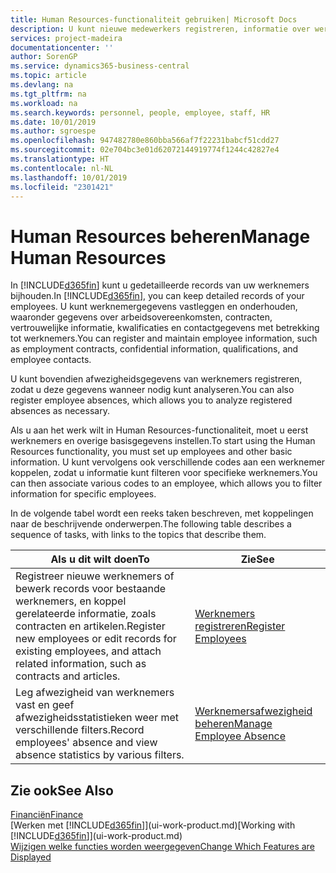 ```yaml
---
title: Human Resources-functionaliteit gebruiken| Microsoft Docs
description: U kunt nieuwe medewerkers registreren, informatie over werknemers bewerken en afwezigheid registreren en analyseren.
services: project-madeira
documentationcenter: ''
author: SorenGP
ms.service: dynamics365-business-central
ms.topic: article
ms.devlang: na
ms.tgt_pltfrm: na
ms.workload: na
ms.search.keywords: personnel, people, employee, staff, HR
ms.date: 10/01/2019
ms.author: sgroespe
ms.openlocfilehash: 947482780e860bba566af7f22231babcf51cdd27
ms.sourcegitcommit: 02e704bc3e01d62072144919774f1244c42827e4
ms.translationtype: HT
ms.contentlocale: nl-NL
ms.lasthandoff: 10/01/2019
ms.locfileid: "2301421"
---
```

# <a name="manage-human-resources"></a><span data-ttu-id="89fb9-103">Human Resources beheren</span><span class="sxs-lookup"><span data-stu-id="89fb9-103">Manage Human Resources</span></span>
<span data-ttu-id="89fb9-104">In [!INCLUDE[d365fin](includes/d365fin_md.md)] kunt u gedetailleerde records van uw werknemers bijhouden.</span><span class="sxs-lookup"><span data-stu-id="89fb9-104">In [!INCLUDE[d365fin](includes/d365fin_md.md)], you can keep detailed records of your employees.</span></span> <span data-ttu-id="89fb9-105">U kunt werknemergegevens vastleggen en onderhouden, waaronder gegevens over arbeidsovereenkomsten, contracten, vertrouwelijke informatie, kwalificaties en contactgegevens met betrekking tot werknemers.</span><span class="sxs-lookup"><span data-stu-id="89fb9-105">You can register and maintain employee information, such as employment contracts, confidential information, qualifications, and employee contacts.</span></span>

<span data-ttu-id="89fb9-106">U kunt bovendien afwezigheidsgegevens van werknemers registreren, zodat u deze gegevens wanneer nodig kunt analyseren.</span><span class="sxs-lookup"><span data-stu-id="89fb9-106">You can also register employee absences, which allows you to analyze registered absences as necessary.</span></span>

<span data-ttu-id="89fb9-107">Als u aan het werk wilt in Human Resources-functionaliteit, moet u eerst werknemers en overige basisgegevens instellen.</span><span class="sxs-lookup"><span data-stu-id="89fb9-107">To start using the Human Resources functionality, you must set up employees and other basic information.</span></span> <span data-ttu-id="89fb9-108">U kunt vervolgens ook verschillende codes aan een werknemer koppelen, zodat u informatie kunt filteren voor specifieke werknemers.</span><span class="sxs-lookup"><span data-stu-id="89fb9-108">You can then associate various codes to an employee, which allows you to filter information for specific employees.</span></span>

<span data-ttu-id="89fb9-109">In de volgende tabel wordt een reeks taken beschreven, met koppelingen naar de beschrijvende onderwerpen.</span><span class="sxs-lookup"><span data-stu-id="89fb9-109">The following table describes a sequence of tasks, with links to the topics that describe them.</span></span>

| <span data-ttu-id="89fb9-110">Als u dit wilt doen</span><span class="sxs-lookup"><span data-stu-id="89fb9-110">To</span></span> | <span data-ttu-id="89fb9-111">Zie</span><span class="sxs-lookup"><span data-stu-id="89fb9-111">See</span></span> |
| --- | --- |
| <span data-ttu-id="89fb9-112">Registreer nieuwe werknemers of bewerk records voor bestaande werknemers, en koppel gerelateerde informatie, zoals contracten en artikelen.</span><span class="sxs-lookup"><span data-stu-id="89fb9-112">Register new employees or edit records for existing employees, and attach related information, such as contracts and articles.</span></span> |[<span data-ttu-id="89fb9-113">Werknemers registreren</span><span class="sxs-lookup"><span data-stu-id="89fb9-113">Register Employees</span></span>](hr-how-register-employees.md) |
| <span data-ttu-id="89fb9-114">Leg afwezigheid van werknemers vast en geef afwezigheidsstatistieken weer met verschillende filters.</span><span class="sxs-lookup"><span data-stu-id="89fb9-114">Record employees' absence and view absence statistics by various filters.</span></span> |[<span data-ttu-id="89fb9-115">Werknemersafwezigheid beheren</span><span class="sxs-lookup"><span data-stu-id="89fb9-115">Manage Employee Absence</span></span>](hr-how-manage-absence.md) |

## <a name="see-also"></a><span data-ttu-id="89fb9-116">Zie ook</span><span class="sxs-lookup"><span data-stu-id="89fb9-116">See Also</span></span>
[<span data-ttu-id="89fb9-117">Financiën</span><span class="sxs-lookup"><span data-stu-id="89fb9-117">Finance</span></span>](finance.md)  
<span data-ttu-id="89fb9-118">[Werken met [!INCLUDE[d365fin](includes/d365fin_md.md)]](ui-work-product.md)</span><span class="sxs-lookup"><span data-stu-id="89fb9-118">[Working with [!INCLUDE[d365fin](includes/d365fin_md.md)]](ui-work-product.md)</span></span>  
[<span data-ttu-id="89fb9-119">Wijzigen welke functies worden weergegeven</span><span class="sxs-lookup"><span data-stu-id="89fb9-119">Change Which Features are Displayed</span></span>](ui-experiences.md)        
